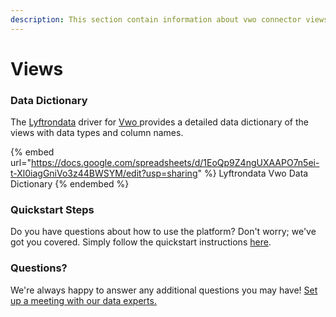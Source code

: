 ```yaml
---
description: This section contain information about vwo connector views information
---
```


# Views

### Data Dictionary

The [Lyftrondata](https://www.lyftrondata.com/) driver for [Vwo](https://www.lyftrondata.com/integration/Vwo/)[ ](https://www.lyftrondata.com/integration/vwo/)provides a detailed data dictionary of the views with data types and column names.

{% embed url="https://docs.google.com/spreadsheets/d/1EoQp9Z4ngUXAAPO7n5ei-t-Xl0iagGniVo3z44BWSYM/edit?usp=sharing" %}
Lyftrondata Vwo Data Dictionary
{% endembed %}

### Quickstart Steps

Do you have questions about how to use the platform? Don't worry; we've got you covered. Simply follow the quickstart instructions [here](../../../../quickstart-steps.md).

### Questions? <a href="#questions" id="questions"></a>

We're always happy to answer any additional questions you may have! [Set up a meeting with our data experts.](https://www.lyftrondata.com/book-a-meeting/)


